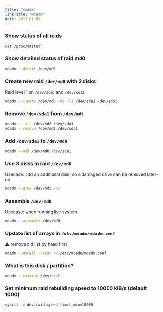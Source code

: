 ```yaml
---
title: "mdadm"
linkTitle: "mdadm"
date: 2017-01-05
---
```


### Show status of all raids

```bash
cat /proc/mdstat`
```

### Show detailed status of raid md0

```bash
mdadm --detail /dev/md0
```

### Create new raid `/dev/md0` with 2 disks

Raid level 1 on `/dev/sda1` and `/dev/sda2`:

```bash
mdadm --create /dev/md0 -n2 -l1 /dev/sda1 /dev/sdb1
```

### Remove `/dev/sda1` from `/dev/md0`

```bash
mdadm --fail /dev/md0 /dev/sda1
mdadm --remove /dev/md0 /dev/sda1
```

### Add `/dev/sda1` to `/dev/md0`

```bash
mdadm --add /dev/md0 /dev/sda1
```

### Use 3 disks in raid `/dev/md0`

Usecase: add an additional disk, so a damaged drive can be removed later-on

```bash
mdadm --grow /dev/md0 -n3
```

### Assemble `/dev/md0`

Usecase: when running live system

```bash
mdadm --assemble /dev/md0
```

### Update list of arrays in `/etc/mdadm/mdadm.conf`

:warning: remove old list by hand first

```bash
mdadm --detail --scan >> /etc/mdadm/mdadm.conf
```

### What is this disk / partition?

```bash
mdadm --examine /dev/sda1
```

### Set minimum raid rebuilding speed to 10000 kiB/s (default 1000)

```bash
sysctl -w dev.raid.speed_limit_min=10000
```

